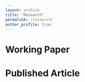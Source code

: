 ```yaml
---
layout: archive
title: "Research"
permalink: /research/
author_profile: true
---
```

# Working Paper

# Published Article
